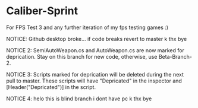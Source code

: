 # Caliber-Sprint
For FPS Test 3 and any further iteration of my fps testing games :)

NOTICE:
Github desktop broke...
if code breaks revert to master k thx bye

NOTICE 2:
SemiAutoWeapon.cs and AutoWeapon.cs are now marked for deprication.
Stay on this branch for new code, otherwise, use Beta-Branch-2.

NOTICE 3: 
Scripts marked for deprication will be deleted during the next pull to master. These scripts will have "Depricated" in the inspector and [Header("Depricated")] in the script.

NOTICE 4: helo this is blind branch i dont have pc k thx bye
